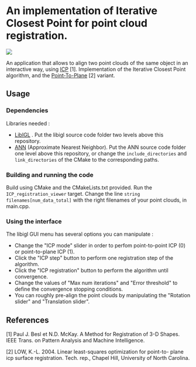# An implementation of Iterative Closest Point for point cloud registration.

![](media/giphy.gif)

An application that allows to align two point clouds of the same object in an interactive way, using [ICP](http://www-evasion.inrialpes.fr/people/Franck.Hetroy/Teaching/ProjetsImage/2007/Bib/besl_mckay-pami1992.pdf) [1].
Implementation of the Iterative Closest Point algorithm, and the [Point-To-Plane](https://www.comp.nus.edu.sg/~lowkl/publications/lowk_point-to-plane_icp_techrep.pdf) [2] variant.


## Usage
### Dependencies
Libraries needed : 
- [LibIGL](https://github.com/libigl/libigl) . Put the libigl source code folder two levels above this repository.
- [ANN](https://www.cs.umd.edu/~mount/ANN/) (Approximate Nearest Neighbor). Put the ANN source code folder one level above this repository, or change the ```include_directories``` and ```link_directories``` of the CMake to the corresponding paths.

### Building and running the code
Build using CMake and the CMakeLists.txt provided.
Run the ```ICP_registration_viewer``` target.
Change the line ```string filenames[num_data_total]``` with the right filenames of your point clouds, in main.cpp.

### Using the interface
The libigl GUI menu has several options you can manipulate : 
- Change the "ICP mode" slider in order to perfom point-to-point ICP (0) or point-to-plane ICP (1).
- Click the "ICP step" button to perform one registration step of the algorithm.
- Click the "ICP registration" button to perform the algorithm until convergence.
- Change the values of "Max num iterations" and "Error threshold" to define the convergence stopping conditions.
- You can roughly pre-align the point clouds by manipulating the "Rotation slider" and "Translation slider".


## References
[1] Paul J. Besl et N.D. McKay. A Method for Registration of 3-D Shapes. IEEE Trans. on Pattern Analysis and Machine Intelligence.

[2] LOW, K.-L. 2004. Linear least-squares optimization for point-to- plane icp surface registration.
Tech. rep., Chapel Hill, University of North Carolina.
